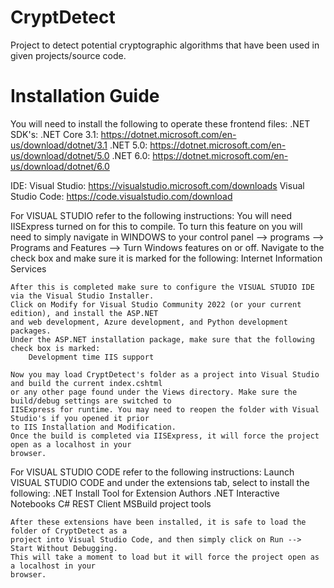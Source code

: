 # CryptDetect
Project to detect potential cryptographic algorithms that have been used in given projects/source code. 



# Installation Guide
You will need to install the following to operate these frontend files:
.NET SDK's:
    .NET Core 3.1:  https://dotnet.microsoft.com/en-us/download/dotnet/3.1
    .NET 5.0:       https://dotnet.microsoft.com/en-us/download/dotnet/5.0
    .NET 6.0:       https://dotnet.microsoft.com/en-us/download/dotnet/6.0


IDE:
    Visual Studio: https://visualstudio.microsoft.com/downloads
    Visual Studio Code: https://code.visualstudio.com/download


For VISUAL STUDIO refer to the following instructions:
    You will need IISExpress turned on for this to compile. To turn this feature on you will need
    to simply navigate in WINDOWS to your control panel --> programs --> Programs and Features -->
    Turn Windows features on or off. Navigate to the check box and make sure it is marked for the
    following:
        Internet Information Services
    
    After this is completed make sure to configure the VISUAL STUDIO IDE via the Visual Studio Installer.
    Click on Modify for Visual Studio Community 2022 (or your current edition), and install the ASP.NET
    and web development, Azure development, and Python development packages. 
    Under the ASP.NET installation package, make sure that the following check box is marked:
        Development time IIS support
    
    Now you may load CryptDetect's folder as a project into Visual Studio and build the current index.cshtml
    or any other page found under the Views directory. Make sure the build/debug settings are switched to
    IISExpress for runtime. You may need to reopen the folder with Visual Studio's if you opened it prior
    to IIS Installation and Modification.
    Once the build is completed via IISExpress, it will force the project open as a localhost in your
    browser.


For VISUAL STUDIO CODE refer to the following instructions:
    Launch VISUAL STUDIO CODE and under the extensions tab, select to install the following:
        .NET Install Tool for Extension Authors
        .NET Interactive Notebooks
        C#
        REST Client
        MSBuild project tools

    After these extensions have been installed, it is safe to load the folder of CryptDetect as a
    project into Visual Studio Code, and then simply click on Run --> Start Without Debugging.
    This will take a moment to load but it will force the project open as a localhost in your
    browser.